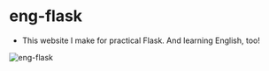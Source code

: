 # eng-flask
- This website I make for practical Flask. And learning English, too!

![eng-flask](engflask.png)
